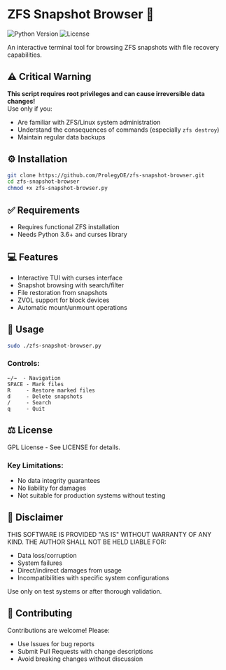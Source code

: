 # ZFS Snapshot Browser :floppy_disk:

![Python Version](https://img.shields.io/badge/Python-3.6%2B-blue)
![License](https://img.shields.io/badge/License-GPL-green)

An interactive terminal tool for browsing ZFS snapshots with file recovery capabilities.

## :warning: Critical Warning
**This script requires root privileges and can cause irreversible data changes!**  
Use only if you:
- Are familiar with ZFS/Linux system administration
- Understand the consequences of commands (especially `zfs destroy`)
- Maintain regular data backups

## :gear: Installation
```bash
git clone https://github.com/ProlegyDE/zfs-snapshot-browser.git
cd zfs-snapshot-browser
chmod +x zfs-snapshot-browser.py
```

## :white_check_mark: Requirements
- Requires functional ZFS installation
- Needs Python 3.6+ and curses library

## :computer: Features
- Interactive TUI with curses interface
- Snapshot browsing with search/filter
- File restoration from snapshots
- ZVOL support for block devices
- Automatic mount/unmount operations

## :rocket: Usage
```bash
sudo ./zfs-snapshot-browser.py
```

### Controls:
```text
←/→  - Navigation
SPACE - Mark files
R     - Restore marked files
d     - Delete snapshots
/     - Search
q     - Quit
```

## :balance_scale: License
GPL License - See LICENSE for details.

### Key Limitations:
- No data integrity guarantees
- No liability for damages
- Not suitable for production systems without testing

## :page_facing_up: Disclaimer
THIS SOFTWARE IS PROVIDED "AS IS" WITHOUT WARRANTY OF ANY KIND. THE AUTHOR SHALL NOT BE HELD LIABLE FOR:
- Data loss/corruption
- System failures
- Direct/indirect damages from usage
- Incompatibilities with specific system configurations

Use only on test systems or after thorough validation.

## :handshake: Contributing
Contributions are welcome! Please:
- Use Issues for bug reports
- Submit Pull Requests with change descriptions
- Avoid breaking changes without discussion
